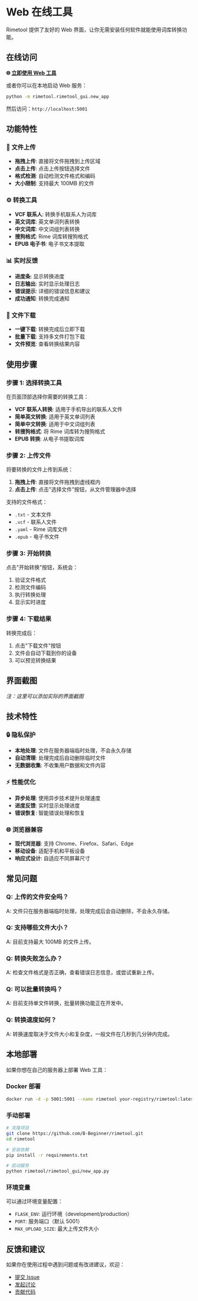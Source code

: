 # Web 在线工具

Rimetool 提供了友好的 Web 界面，让你无需安装任何软件就能使用词库转换功能。

## 在线访问

**🌐 [立即使用 Web 工具](https://your-domain.com)**

或者你可以在本地启动 Web 服务：

```bash
python -m rimetool.rimetool_gui.new_app
```

然后访问：`http://localhost:5001`

## 功能特性

### 📁 文件上传
- **拖拽上传**: 直接将文件拖拽到上传区域
- **点击上传**: 点击上传按钮选择文件
- **格式检测**: 自动检测文件格式和编码
- **大小限制**: 支持最大 100MB 的文件

### ⚙️ 转换工具
- **VCF 联系人**: 转换手机联系人为词库
- **英文词库**: 英文单词列表转换
- **中文词库**: 中文词组列表转换
- **搜狗格式**: Rime 词库转搜狗格式
- **EPUB 电子书**: 电子书文本提取

### 📊 实时反馈
- **进度条**: 显示转换进度
- **日志输出**: 实时显示处理日志
- **错误提示**: 详细的错误信息和建议
- **成功通知**: 转换完成通知

### 💾 文件下载
- **一键下载**: 转换完成后立即下载
- **批量下载**: 支持多文件打包下载
- **文件预览**: 查看转换结果内容

## 使用步骤

### 步骤 1: 选择转换工具

在页面顶部选择你需要的转换工具：

- **VCF 联系人转换**: 适用于手机导出的联系人文件
- **简单英文转换**: 适用于英文单词列表
- **简单中文转换**: 适用于中文词组列表
- **转搜狗格式**: 将 Rime 词库转为搜狗格式
- **EPUB 转换**: 从电子书提取词库

### 步骤 2: 上传文件

将要转换的文件上传到系统：

1. **拖拽上传**: 直接将文件拖拽到虚线框内
2. **点击上传**: 点击"选择文件"按钮，从文件管理器中选择

支持的文件格式：
- `.txt` - 文本文件
- `.vcf` - 联系人文件  
- `.yaml` - Rime 词库文件
- `.epub` - 电子书文件

### 步骤 3: 开始转换

点击"开始转换"按钮，系统会：

1. 验证文件格式
2. 检测文件编码
3. 执行转换处理
4. 显示实时进度

### 步骤 4: 下载结果

转换完成后：

1. 点击"下载文件"按钮
2. 文件会自动下载到你的设备
3. 可以预览转换结果

## 界面截图

*注：这里可以添加实际的界面截图*

## 技术特性

### 🔒 隐私保护
- **本地处理**: 文件在服务器端临时处理，不会永久存储
- **自动清理**: 处理完成后自动删除临时文件
- **无数据收集**: 不收集用户数据和文件内容

### ⚡ 性能优化
- **异步处理**: 使用异步技术提升处理速度
- **进度反馈**: 实时显示处理进度
- **错误恢复**: 智能错误处理和恢复

### 🌐 浏览器兼容
- **现代浏览器**: 支持 Chrome、Firefox、Safari、Edge
- **移动设备**: 适配手机和平板设备
- **响应式设计**: 自适应不同屏幕尺寸

## 常见问题

### Q: 上传的文件安全吗？
A: 文件只在服务器端临时处理，处理完成后会自动删除，不会永久存储。

### Q: 支持哪些文件大小？
A: 目前支持最大 100MB 的文件上传。

### Q: 转换失败怎么办？
A: 检查文件格式是否正确，查看错误日志信息，或尝试重新上传。

### Q: 可以批量转换吗？
A: 目前支持单文件转换，批量转换功能正在开发中。

### Q: 转换速度如何？
A: 转换速度取决于文件大小和复杂度，一般文件在几秒到几分钟内完成。

## 本地部署

如果你想在自己的服务器上部署 Web 工具：

### Docker 部署

```bash
docker run -d -p 5001:5001 --name rimetool your-registry/rimetool:latest
```

### 手动部署

```bash
# 克隆项目
git clone https://github.com/B-Beginner/rimetool.git
cd rimetool

# 安装依赖
pip install -r requirements.txt

# 启动服务
python rimetool/rimetool_gui/new_app.py
```

### 环境变量

可以通过环境变量配置：

- `FLASK_ENV`: 运行环境（development/production）
- `PORT`: 服务端口（默认 5001）
- `MAX_UPLOAD_SIZE`: 最大上传文件大小

## 反馈和建议

如果你在使用过程中遇到问题或有改进建议，欢迎：

- [提交 Issue](https://github.com/B-Beginner/rimetool/issues)
- [发起讨论](https://github.com/B-Beginner/rimetool/discussions)
- [贡献代码](https://github.com/B-Beginner/rimetool/pulls)